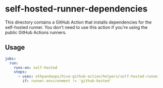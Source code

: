 # self-hosted-runner-dependencies

This directory contains a GitHub Action that installs dependencies for the self-hosted runner.
You don't need to use this action if you're using the public GitHub Actions runners.

## Usage

```yaml
jobs:
  run:
    runs-on: self-hosted
    steps:
      - uses: ethpandaops/hive-github-action/helpers/self-hosted-runner-dependencies@v0.2.0
        if: runner.environment != 'github-hosted'

```
